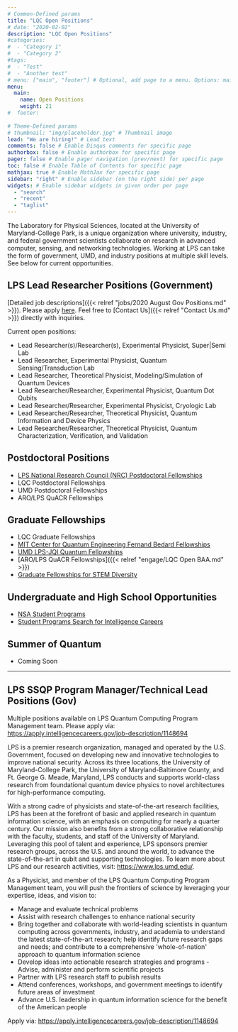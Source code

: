 ```yaml
---
# Common-Defined params
title: "LQC Open Positions"
# date: "2020-02-02"
description: "LQC Open Positions"
#categories:
#  - "Category 1"
#  - "Category 2"
#tags:
#  - "Test"
#  - "Another test"
# menu: ["main", "footer"] # Optional, add page to a menu. Options: main, side, footer
menu:
  main:
    name: Open Positions
    weight: 21
#  footer:
  
# Theme-Defined params
# thumbnail: "img/placeholder.jpg" # Thumbnail image
lead: "We are hiring!" # Lead text
comments: false # Enable Disqus comments for specific page
authorbox: false # Enable authorbox for specific page
pager: false # Enable pager navigation (prev/next) for specific page
toc: false # Enable Table of Contents for specific page
mathjax: true # Enable MathJax for specific page
sidebar: "right" # Enable sidebar (on the right side) per page
widgets: # Enable sidebar widgets in given order per page
  - "search"
  - "recent"
  - "taglist"
---
```



The Laboratory for Physical Sciences, located at the University of Maryland-College Park, is a unique organization where university, industry, and federal government scientists collaborate on research in advanced computer, sensing, and networking technologies. Working at LPS can take the form of government, UMD, and industry positions at multiple skill levels. See below for current opportunities.

## LPS Lead Researcher Positions (Government)
[Detailed job descriptions]({{< relref "jobs/2020 August Gov Positions.md" >}}). Please apply [here](https://apply.intelligencecareers.gov/job-description/1148740). Feel free to [Contact Us]({{< relref "Contact Us.md" >}}) directly with inquiries.

Current open positions:

- Lead Researcher(s)/Researcher(s), Experimental Physicist, Super|Semi Lab
- Lead Researcher, Experimental Physicist, Quantum Sensing/Transduction Lab
- Lead Researcher, Theoretical Physicist, Modeling/Simulation of Quantum Devices
- Lead Researcher/Researcher, Experimental Physicist, Quantum Dot Qubits
- Lead Researcher/Researcher, Experimental Physicist, Cryologic Lab
- Lead Researcher/Researcher, Theoretical Physicist, Quantum Information and Device Physics
- Lead Researcher/Researcher, Theoretical Physicist, Quantum Characterization, Verification, and Validation



## Postdoctoral Positions
- [LPS National Research Council (NRC) Postdoctoral Fellowships](http://nrc58.nas.edu/RAPLab10/Opportunity/Opportunities.aspx?LabCode=36)
- LQC Postdoctoral Fellowships
- UMD Postdoctoral Fellowships
- ARO/LPS QuACR Fellowships

## Graduate Fellowships
- LQC Graduate Fellowships
- [MIT Center for Quantum Engineering Fernand Bedard Fellowships](https://cqe.mit.edu/doc-bedard-fellowship/)
- [UMD LPS-JQI Quantum Fellowships](https://jqi.umd.edu/apply)
- [ARO/LPS QuACR Fellowships]({{< relref "engage/LQC Open BAA.md" >}})
- [Graduate Fellowships for STEM Diversity](https://stemfellowships.org)

## Undergraduate and High School  Opportunities

- [NSA Student Programs](https://www.intelligencecareers.gov/nsa/nsastudents.html)
- [Student Programs Search for Intelligence Careers](https://www.intelligencecareers.gov/icstudents.html)

## Summer of Quantum

- Coming Soon

<hr>

## LPS SSQP Program Manager/Technical Lead Positions (Gov)
Multiple positions available on LPS Quantum Computing Program Management team.
Please apply via: https://apply.intelligencecareers.gov/job-description/1148694

LPS is a premier research organization, managed and operated by the U.S. Government, focused on developing new and innovative technologies to improve national security. Across its three locations, the University of Maryland-College Park, the University of Maryland-Baltimore County, and Ft. George G. Meade, Maryland, LPS conducts and supports world-class research from foundational quantum device physics to novel architectures for high-performance computing.   

With a strong cadre of physicists and state-of-the-art research facilities, LPS has been at the forefront of basic and applied research in quantum information science, with an emphasis on computing for nearly a quarter century. Our mission also benefits from a strong collaborative relationship with the faculty, students, and staff of the University of Maryland. Leveraging this pool of talent and experience, LPS sponsors premier research groups, across the U.S. and around the world, to advance the state-of-the-art in qubit and supporting technologies. To learn more about LPS and our research activities, visit: https://www.lps.umd.edu/.  

As a Physicist, and member of the LPS Quantum Computing Program Management team, you will push the frontiers of science by leveraging your expertise, ideas, and vision to: 

- Manage and evaluate technical problems 
- Assist with research challenges to enhance national security 
- Bring together and collaborate with world-leading scientists in quantum computing across governments, industry, and academia to understand the latest state-of-the-art research; help identify future research gaps and needs; and contribute to a comprehensive 'whole-of-nation' approach to quantum information science 
- Develop ideas into actionable research strategies and programs - Advise, administer and perform scientific projects 
- Partner with LPS research staff to publish results 
- Attend conferences, workshops, and government meetings to identify future areas of investment 
- Advance U.S. leadership in quantum information science for the benefit of the American people

Apply via: https://apply.intelligencecareers.gov/job-description/1148694